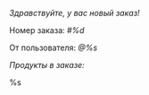 *Здравствуйте, у вас новый заказ\!*

Номер заказа: *\#%d*

От пользователя: *@%s*

*Продукты в заказе:*

%s